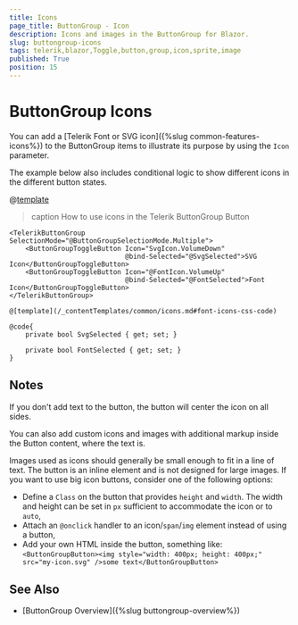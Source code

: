 ```yaml
---
title: Icons
page_title: ButtonGroup - Icon
description: Icons and images in the ButtonGroup for Blazor.
slug: buttongroup-icons
tags: telerik,blazor,Toggle,button,group,icon,sprite,image
published: True
position: 15
---
```



# ButtonGroup Icons

You can add a [Telerik Font or SVG icon]({%slug common-features-icons%}) to the ButtonGroup items to illustrate its purpose by using the `Icon` parameter.

The example below also includes conditional logic to show different icons in the different button states.

@[template](/_contentTemplates/common/icons.md#font-icons-css-note)

>caption How to use icons in the Telerik ButtonGroup Button

````CSHTML
<TelerikButtonGroup SelectionMode="@ButtonGroupSelectionMode.Multiple">
    <ButtonGroupToggleButton Icon="SvgIcon.VolumeDown"
                             @bind-Selected="@SvgSelected">SVG Icon</ButtonGroupToggleButton>
    <ButtonGroupToggleButton Icon="@FontIcon.VolumeUp"
                             @bind-Selected="@FontSelected">Font Icon</ButtonGroupToggleButton>
</TelerikButtonGroup>

@[template](/_contentTemplates/common/icons.md#font-icons-css-code)

@code{
    private bool SvgSelected { get; set; }

    private bool FontSelected { get; set; }
}
````

## Notes

If you don't add text to the button, the button will center the icon on all sides.

You can also add custom icons and images with additional markup inside the Button content, where the text is.

Images used as icons should generally be small enough to fit in a line of text. The button is an inline element and is not designed for large images. If you want to use big icon buttons, consider one of the following options:

* Define a `Class` on the button that provides `height` and `width`. The width and height can be set in `px` sufficient to accommodate the icon or to `auto`,
* Attach an `@onclick` handler to an icon/`span`/`img` element instead of using a button,
* Add your own HTML inside the button, something like: `<ButtonGroupButton><img style="width: 400px; height: 400px;" src="my-icon.svg" />some text</ButtonGroupButton>`


## See Also

* [ButtonGroup Overview]({%slug buttongroup-overview%})
